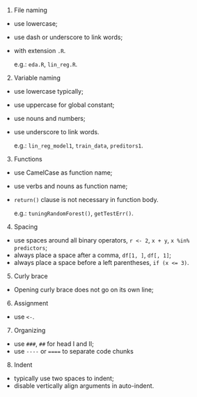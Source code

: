 1. File naming
* use lowercase;
* use dash or underscore to link words;
* with extension `.R`.

  e.g.: `eda.R`, `lin_reg.R`.

2. Variable naming
* use lowercase typically;
* use uppercase for global constant;
* use nouns and numbers;
* use underscore to link words.

  e.g.: `lin_reg_model1`, `train_data`, `preditors1`.
 
3. Functions
* use CamelCase as function name;
* use verbs and nouns as function name;
* `return()` clause is not necessary in function body.

  e.g.: `tuningRandomForest()`, `getTestErr()`.
  
4. Spacing
* use spaces around all binary operators, `r <- 2`, `x + y`, `x %in% predictors`;
* always place a space after a comma, `df[1, ]`, `df[, 1]`;
* always place a space before a left parentheses, `if (x <= 3)`.

5. Curly brace
* Opening curly brace does not go on its own line;

6. Assignment
* use `<-`.

7. Organizing
* use `###`, `##` for head I and II;
* use `----` or `====` to separate code chunks

8. Indent
* typically use two spaces to indent;
* disable vertically align arguments in auto-indent.
